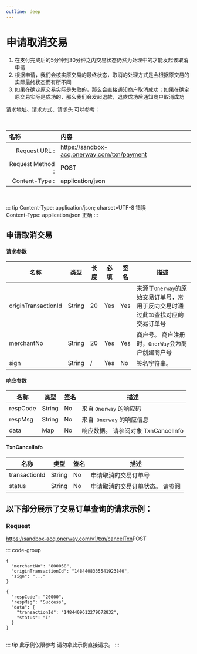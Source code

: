 ```yaml
---
outline: deep
---
```

<script setup>
import {reactive, ref, watch, onMounted, unref } from 'vue'; 
import {requestGen, secret} from "./util/utils";
import {ProductTypeEnum as ProductTypeEnumTable, SubProductTypeEnum as SubProductTypeEnumTable, TxnTypeEnum as TxnTypeEnumTable} from "./util/constants";
import CMExample from './components/CMExample.vue';
import CMNote from './components/CMNote.vue';
import CustomPopover from './components/element-ui/CustomPopover.vue'; 
import CustomTable from "./components/element-ui/CustomTable.vue";
import {TopRight, View} from "@element-plus/icons-vue";
import { ClickOutside as vClickOutside } from 'element-plus';

</script>

# 申请取消交易

1. 在支付完成后的5分钟到30分钟之内交易状态仍然为处理中的才能发起该取消申请
2. 根据申请，我们会核实原交易的最终状态，取消的处理方式是会根据原交易的实际最终状态而有所不同
3. 如果在确定原交易实际是失败的，那么会直接通知商户取消成功；如果在确定原交易实际是成功的，那么我们会发起退款，退款成功后通知商户取消成功



请求地址、请求方式、请求头 可以参考：

<br>

|   <div style="text-align: left;">名称</div>| 内容                                                          |
|----------------:|:---------------------------------------------------------------|
| Request URL :    | https://sandbox-acq.onerway.com/txn/payment  |
| Request Method : | <div style="color:var(--vp-c-brand-1);font-weight:500;"> POST  </div>                                                        |
| Content-Type :  | <div style="color:var(--vp-c-brand-1);font-weight:500;">application/json      </div>                                        |

<br>

<div class="alertbox3">

::: tip  Content-Type: application/json; charset=UTF-8 错误   <br>Content-Type: application/json 正确 
:::

</div>


## 申请取消交易

#### 请求参数

<div class="custom-table bordered-table">

| 名称                  | 类型     | 长度 | 必填  | 签名  | 描述                                         |
|---------------------|--------|----|-----|-----|--------------------------------------------|
| originTransactionId | String | 20 | Yes | Yes | 来源于`Onerway`的原始交易订单号，常用于反向交易时通过此`ID`查找对应的交易订单号 |
| merchantNo          | String | 20 | Yes | Yes | 商户号。 商户注册时，`OnerWay`会为商户创建商户号                |
| sign                | String | /  | Yes | No  | 签名字符串。                                     |


</div>


#### 响应参数

<div class="custom-table bordered-table">

| 名称       | 类型     | 签名 | 描述               |
|----------|--------|----|------------------|
| respCode | String | No | 来自 `Onerway` 的响应码  |
| respMsg  | String | No | 来自` Onerway` 的响应信息 |
| data     | Map    | No | 响应数据。 请参阅对象 TxnCancelInfo  |

</div>




#### TxnCancelInfo

<div class="custom-table bordered-table">

| 名称            | 类型     | 签名 | 描述                             |
|---------------|--------|----|--------------------------------|
| transactionId | String | No | 申请取消的交易订单号                     |
| status        | String | No | 申请取消的交易订单状态。 请参阅    <CustomPopover title="TxnStatusEnum" width="auto" reference="TxnStatusEnum" link="/apis/enums.html#txnstatusenum" ></CustomPopover> |

</div>

## 以下部分展示了交易订单查询的请求示例：

### Request

https://sandbox-acq.onerway.com/v1/txn/cancelTxn<Badge type="tip">POST</Badge>

::: code-group

```json[Request]
{
  "merchantNo": "800058",
  "originTransactionId": "1484408335541923840",
  "sign": "..."
}

```
```json[Response]
{
  "respCode": "20000",
  "respMsg": "Success",
  "data": {
    "transactionId": "1484409612279672832",
    "status": "I"
  }
}


```


<div class="alertbox4">

::: tip 此示例仅限参考 请勿拿此示例直接请求。
:::

</div>
